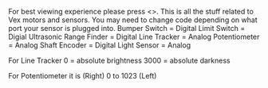 For best viewing experience please press <>.
This is all the stuff related to Vex motors and sensors.
You may need to change code depending on what port your sensor is plugged into.
Bumper Switch = Digital
Limit Switch = Digial
Ultrasonic Range Finder = Digital
Line Tracker = Analog
Potentiometer = Analog
Shaft Encoder = Digital
Light Sensor = Analog


For Line Tracker 0 = absolute brightness
3000 = absolute darkness



For Potentiometer it is (Right) 0 to 1023 (Left)
